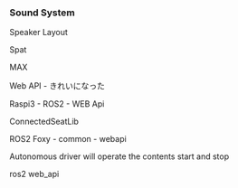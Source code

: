 ### Sound System

Speaker Layout

Spat

MAX



Web API - きれいになった

Raspi3 - ROS2 - WEB Api

ConnectedSeatLib



ROS2 Foxy - common - webapi

Autonomous driver will operate the contents start and stop

ros2 web_api